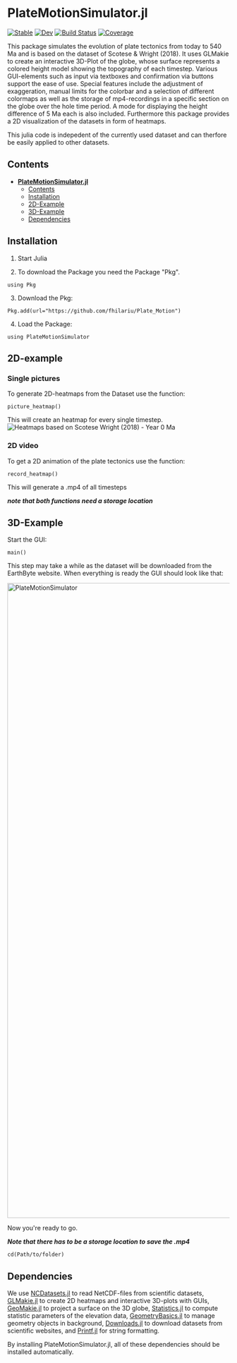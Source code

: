 # PlateMotionSimulator.jl

[![Stable](https://img.shields.io/badge/docs-stable-blue.svg)](https://fhilariu.github.io/PlateMotionSimulator.jl/stable/)
[![Dev](https://img.shields.io/badge/docs-dev-blue.svg)](https://fhilariu.github.io/PlateMotionSimulator.jl/dev/)
[![Build Status](https://github.com/fhilariu/PlateMotionSimulator.jl/actions/workflows/CI.yml/badge.svg?branch=master)](https://github.com/fhilariu/PlateMotionSimulator.jl/actions/workflows/CI.yml?query=branch%3Amaster)
[![Coverage](https://codecov.io/gh/fhilariu/PlateMotionSimulator.jl/branch/master/graph/badge.svg)](https://codecov.io/gh/fhilariu/PlateMotionSimulator.jl)


This package simulates the evolution of plate tectonics from today to 540 Ma and is based on the dataset of Scotese & Wright (2018). It uses GLMakie to create an interactive 3D-Plot of the globe, whose surface represents a colored height model showing the topography of each timestep. Various GUI-elements such as input via textboxes and confirmation via buttons support the ease of use. Special features include the adjustment of exaggeration, manual limits for the colorbar and a selection of different colormaps as well as the storage of mp4-recordings in a specific section on the globe over the hole time period. A mode for displaying the height difference of 5 Ma each is also included. Furthermore this package provides a 2D visualization of the datasets in form of heatmaps. 

This julia code is indepedent of the currently used dataset and can therfore be easily applied to other datasets.


## Contents
- **[PlateMotionSimulator.jl](#platemotionsimulator)**
  - [Contents](#contents)
  - [Installation](#installation)
  - [2D-Example](#2D-Example)
  - [3D-Example](#3D-Example)
  - [Dependencies](#dependencies)

## Installation
1. Start Julia

2. To download the Package you need the Package "Pkg". 
```
using Pkg
```
3. Download the Pkg:
```
Pkg.add(url="https://github.com/fhilariu/Plate_Motion")
```
4. Load the Package:
```
using PlateMotionSimulator
```

## 2D-example
### Single pictures
To generate 2D-heatmaps from the Dataset use the function: 
```
picture_heatmap()
```
This will create an heatmap for every single timestep. 
![Heatmaps based on Scotese   Wright (2018) - Year 0  Ma](https://github.com/user-attachments/assets/35dc2939-0755-45d1-9b80-b97c85f7a8c5)

### 2D video 
To get a 2D animation of the plate tectonics use the function:
```
record_heatmap()
```
This will generate a .mp4 of all timesteps

***_note that both functions need a storage location_***

## 3D-Example
Start the GUI:
```
main()
```
This step may take a while as the dataset will be downloaded from the EarthByte website.
When everything is ready the GUI should look like that:

<img width="1440" alt="PlateMotionSimulator" src="https://github.com/user-attachments/assets/466b4b7c-491b-461e-b406-1fec2042e0c8" />

Now you're ready to go. 

******_Note that there has to be a storage location to save the .mp4_******
```
cd(Path/to/folder)
```

## Dependencies
We use [NCDatasets.jl](https://github.com/JuliaGeo/NCDatasets.jl) to read NetCDF-files from scientific datasets, [GLMakie.jl](https://github.com/JuliaPlots/GLMakie.jl) to create 2D heatmaps and interactive 3D-plots with GUIs, [GeoMakie.jl](https://github.com/MakieOrg/GeoMakie.jl) to project a surface on the 3D globe, [Statistics.jl](https://github.com/JuliaStats/Statistics.jl) to compute statistic parameters of the elevation data, [GeometryBasics.jl](https://github.com/JuliaGeometry/GeometryBasics.jl) to manage geometry objects in background, [Downloads.jl](https://github.com/JuliaLang/Downloads.jl) to download datasets from scientific websites, and [Printf.jl](https://github.com/JuliaLang/julia/tree/master/stdlib/Printf) for string formatting.

By installing PlateMotionSimulator.jl, all of these dependencies should be installed automatically.






